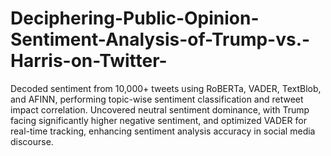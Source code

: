 # Deciphering-Public-Opinion-Sentiment-Analysis-of-Trump-vs.-Harris-on-Twitter-
Decoded sentiment from 10,000+ tweets using RoBERTa, VADER, TextBlob, and AFINN, performing topic-wise sentiment  classification and retweet impact correlation. 
Uncovered neutral sentiment dominance, with Trump facing significantly higher negative sentiment, and optimized VADER for 
real-time tracking, enhancing sentiment analysis accuracy in social media discourse. 
